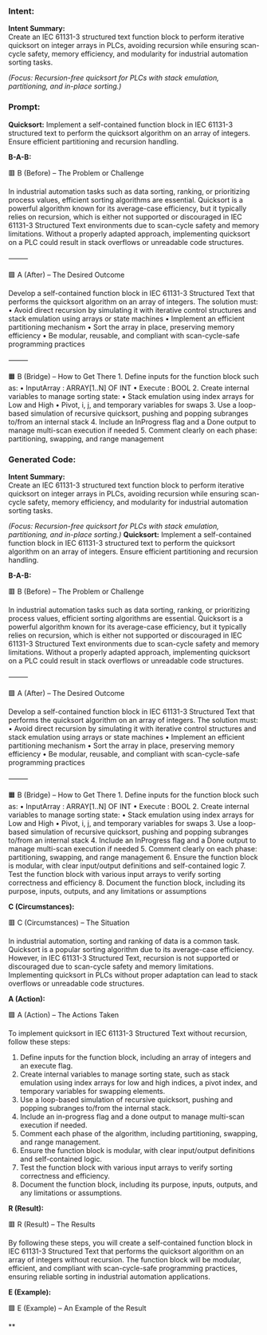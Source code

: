 ### Intent:
**Intent Summary:**  
Create an IEC 61131-3 structured text function block to perform iterative quicksort on integer arrays in PLCs, avoiding recursion while ensuring scan-cycle safety, memory efficiency, and modularity for industrial automation sorting tasks.  

*(Focus: Recursion-free quicksort for PLCs with stack emulation, partitioning, and in-place sorting.)*

### Prompt:
**Quicksort:**
Implement a self-contained function block in IEC 61131-3 structured text to perform the quicksort algorithm on an array of integers. Ensure efficient partitioning and recursion handling.

**B-A-B:**

🟥 B (Before) – The Problem or Challenge

In industrial automation tasks such as data sorting, ranking, or prioritizing process values, efficient sorting algorithms are essential. Quicksort is a powerful algorithm known for its average-case efficiency, but it typically relies on recursion, which is either not supported or discouraged in IEC 61131-3 Structured Text environments due to scan-cycle safety and memory limitations. Without a properly adapted approach, implementing quicksort on a PLC could result in stack overflows or unreadable code structures.

⸻

🟩 A (After) – The Desired Outcome

Develop a self-contained function block in IEC 61131-3 Structured Text that performs the quicksort algorithm on an array of integers. The solution must:
	•	Avoid direct recursion by simulating it with iterative control structures and stack emulation using arrays or state machines
	•	Implement an efficient partitioning mechanism
	•	Sort the array in place, preserving memory efficiency
	•	Be modular, reusable, and compliant with scan-cycle-safe programming practices

⸻

🟧 B (Bridge) – How to Get There
	1.	Define inputs for the function block such as:
	•	InputArray : ARRAY[1..N] OF INT
	•	Execute : BOOL
	2.	Create internal variables to manage sorting state:
	•	Stack emulation using index arrays for Low and High
	•	Pivot, i, j, and temporary variables for swaps
	3.	Use a loop-based simulation of recursive quicksort, pushing and popping subranges to/from an internal stack
	4.	Include an InProgress flag and a Done output to manage multi-scan execution if needed
	5.	Comment clearly on each phase: partitioning, swapping, and range management

### Generated Code:
**Intent Summary:**  
Create an IEC 61131-3 structured text function block to perform iterative quicksort on integer arrays in PLCs, avoiding recursion while ensuring scan-cycle safety, memory efficiency, and modularity for industrial automation sorting tasks.  

*(Focus: Recursion-free quicksort for PLCs with stack emulation, partitioning, and in-place sorting.)*
**Quicksort:**
Implement a self-contained function block in IEC 61131-3 structured text to perform the quicksort algorithm on an array of integers. Ensure efficient partitioning and recursion handling.

**B-A-B:**

🟥 B (Before) – The Problem or Challenge

In industrial automation tasks such as data sorting, ranking, or prioritizing process values, efficient sorting algorithms are essential. Quicksort is a powerful algorithm known for its average-case efficiency, but it typically relies on recursion, which is either not supported or discouraged in IEC 61131-3 Structured Text environments due to scan-cycle safety and memory limitations. Without a properly adapted approach, implementing quicksort on a PLC could result in stack overflows or unreadable code structures.

⸻

🟩 A (After) – The Desired Outcome

Develop a self-contained function block in IEC 61131-3 Structured Text that performs the quicksort algorithm on an array of integers. The solution must:
	•	Avoid direct recursion by simulating it with iterative control structures and stack emulation using arrays or state machines
	•	Implement an efficient partitioning mechanism
	•	Sort the array in place, preserving memory efficiency
	•	Be modular, reusable, and compliant with scan-cycle-safe programming practices

⸻

🟧 B (Bridge) – How to Get There
	1.	Define inputs for the function block such as:
	•	InputArray : ARRAY[1..N] OF INT
	•	Execute : BOOL
	2.	Create internal variables to manage sorting state:
	•	Stack emulation using index arrays for Low and High
	•	Pivot, i, j, and temporary variables for swaps
	3.	Use a loop-based simulation of recursive quicksort, pushing and popping subranges to/from an internal stack
	4.	Include an InProgress flag and a Done output to manage multi-scan execution if needed
	5.	Comment clearly on each phase: partitioning, swapping, and range management
	6.	Ensure the function block is modular, with clear input/output definitions and self-contained logic
	7.	Test the function block with various input arrays to verify sorting correctness and efficiency
	8.	Document the function block, including its purpose, inputs, outputs, and any limitations or assumptions

**C (Circumstances):**

🟥 C (Circumstances) – The Situation

In industrial automation, sorting and ranking of data is a common task. Quicksort is a popular sorting algorithm due to its average-case efficiency. However, in IEC 61131-3 Structured Text, recursion is not supported or discouraged due to scan-cycle safety and memory limitations. Implementing quicksort in PLCs without proper adaptation can lead to stack overflows or unreadable code structures.

**A (Action):**

🟩 A (Action) – The Actions Taken

To implement quicksort in IEC 61131-3 Structured Text without recursion, follow these steps:

1.	Define inputs for the function block, including an array of integers and an execute flag.
2.	Create internal variables to manage sorting state, such as stack emulation using index arrays for low and high indices, a pivot index, and temporary variables for swapping elements.
3.	Use a loop-based simulation of recursive quicksort, pushing and popping subranges to/from the internal stack.
4.	Include an in-progress flag and a done output to manage multi-scan execution if needed.
5.	Comment each phase of the algorithm, including partitioning, swapping, and range management.
6.	Ensure the function block is modular, with clear input/output definitions and self-contained logic.
7.	Test the function block with various input arrays to verify sorting correctness and efficiency.
8.	Document the function block, including its purpose, inputs, outputs, and any limitations or assumptions.

**R (Result):**

🟥 R (Result) – The Results

By following these steps, you will create a self-contained function block in IEC 61131-3 Structured Text that performs the quicksort algorithm on an array of integers without recursion. The function block will be modular, efficient, and compliant with scan-cycle-safe programming practices, ensuring reliable sorting in industrial automation applications.

**E (Example):**

🟩 E (Example) – An Example of the Result

**
